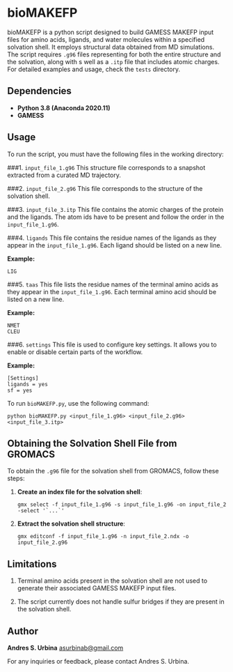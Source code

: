 # bioMAKEFP
bioMAKEFP is a python script designed to build GAMESS MAKEFP input files for amino acids, ligands, and water molecules within a specified solvation shell. It employs structural data obtained from MD simulations. The script requires `.g96` files representing for both the entire structure and the solvation, along with s well as a `.itp` file that includes atomic charges. For detailed examples and usage, check the `tests` directory. 

## Dependencies
- **Python 3.8 (Anaconda 2020.11)**
- **GAMESS**

## Usage
To run the script, you must have the following files in the working directory:

###1. `input_file_1.g96` 
This structure file corresponds to a snapshot extracted from a curated MD trajectory.

###2. `input_file_2.g96`
This file corresponds to the structure of the solvation shell.  

###3. `input_file_3.itp`
This file contains the atomic charges of the protein and the ligands. The atom ids have to be present and follow the order in the `input_file_1.g96`.

###4. `ligands`
This file contains the residue names of the ligands as they appear in the `input_file_1.g96`. Each ligand should be listed on a new line.

**Example:**
```
LIG
````

###5. `taas`
This file lists the residue names of the terminal amino acids as they appear in the `input_file_1.g96`. Each terminal amino acid should be listed on a new line.

**Example:**
```
NMET
CLEU
```

###6. `settings`
This file is used to configure key settings. It allows you to enable or disable certain parts of the workflow.

**Example:**
```
[Settings]
ligands = yes
sf = yes
```

To run `bioMAKEFP.py`, use the following command:

```
python bioMAKEFP.py <input_file_1.g96> <input_file_2.g96> <input_file_3.itp>
```

## Obtaining the Solvation Shell File from GROMACS

To obtain the `.g96` file for the solvation shell from GROMACS, follow these steps:

1. **Create an index file for the solvation shell**:
   ```
   gmx select -f input_file_1.g96 -s input_file_1.g96 -on input_file_2 -select '`...`'
   ```

2. **Extract the solvation shell structure**:
   ```
   gmx editconf -f input_file_1.g96 -n input_file_2.ndx -o input_file_2.g96
   ```

## Limitations
1. Terminal amino acids present in the solvation shell are not used to generate their associated GAMESS MAKEFP input files.

2. The script currently does not handle sulfur bridges if they are present in the solvation shell.


## Author

**Andres S. Urbina**
asurbinab@gmail.com

For any inquiries or feedback, please contact Andres S. Urbina.